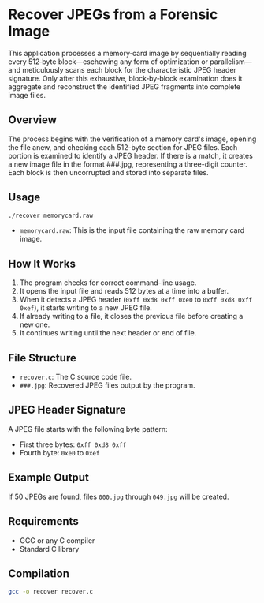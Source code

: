 # Recover JPEGs from a Forensic Image

This application processes a memory‑card image by sequentially reading every 512‑byte block—eschewing any form of optimization or parallelism—and meticulously scans each block for the characteristic JPEG header signature. Only after this exhaustive, block‑by‑block examination does it aggregate and reconstruct the identified JPEG fragments into complete image files.

## Overview

The process begins with the verification of a memory card's image, opening the file anew, and checking each 512-byte section for JPEG files. Each portion is examined to identify a JPEG header. If there is a match, it creates a new image file in the format ###.jpg, representing a three-digit counter. Each block is then uncorrupted and stored into separate files.

## Usage

```bash
./recover memorycard.raw
```

- `memorycard.raw`: This is the input file containing the raw memory card image.

## How It Works

1. The program checks for correct command-line usage.
2. It opens the input file and reads 512 bytes at a time into a buffer.
3. When it detects a JPEG header (`0xff 0xd8 0xff 0xe0` to `0xff 0xd8 0xff 0xef`), it starts writing to a new JPEG file.
4. If already writing to a file, it closes the previous file before creating a new one.
5. It continues writing until the next header or end of file.

## File Structure

- `recover.c`: The C source code file.
- `###.jpg`: Recovered JPEG files output by the program.

## JPEG Header Signature

A JPEG file starts with the following byte pattern:
- First three bytes: `0xff 0xd8 0xff`
- Fourth byte: `0xe0` to `0xef`

## Example Output

If 50 JPEGs are found, files `000.jpg` through `049.jpg` will be created.

## Requirements

- GCC or any C compiler
- Standard C library

## Compilation

```bash
gcc -o recover recover.c
```

